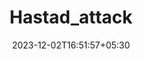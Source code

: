 ---
weight: 999
title: "Hastad_attack"
description: ""
icon: "article"
date: "2023-12-02T16:51:57+05:30"
lastmod: "2023-12-02T16:51:57+05:30"
draft: true
toc: true
---